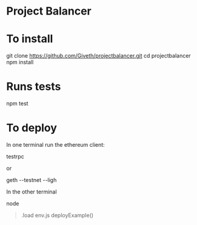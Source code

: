 # Project Balancer


# To install

git clone https://github.com/Giveth/projectbalancer.git
cd projectbalancer
npm install

# Runs tests
npm test

# To deploy
In one terminal run the ethereum client:

testrpc

or

geth --testnet --ligh

In the other terminal

node
> .load env.js
> deployExample()

